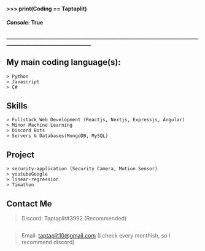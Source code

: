 
#### >>> print(Coding == Taptaplit)
#### *Console*: True

#### ____________________________________________________________________________________________________________

## My main coding language(s):
```
> Python
> Javascript
> C#
```

## Skills
```
> Fullstack Web Development (Reactjs, Nextjs, Expressjs, Angular)
> Minor Machine Learning
> Discord Bots
> Servers & Databases(MongoDB, MySQL)
```

## Project
```
> security-application (Security Camera, Motion Sensor)
> youtubeGoogle
> linear-regression
> Timathon
```
## Contact Me

> Discord: Taptaplit#3992 (Recommended) 
```
```
> Email: taptaplit10@gmail.com (I check every monthish, so I recommend discord)

